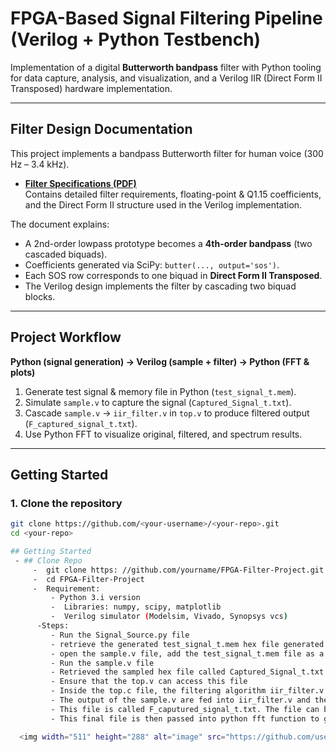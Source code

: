 # FPGA-Based Signal Filtering Pipeline (Verilog + Python Testbench)

Implementation of a digital **Butterworth bandpass** filter with Python tooling for data capture, analysis, and visualization, and a Verilog IIR (Direct Form II Transposed) hardware implementation.

---

## Filter Design Documentation

This project implements a bandpass Butterworth filter for human voice (300 Hz – 3.4 kHz).

- **[Filter Specifications (PDF)](docs/Filter_Specifications_Updated.pdf)**  
  Contains detailed filter requirements, floating-point & Q1.15 coefficients, and the Direct Form II structure used in the Verilog implementation.  

The document explains:
- A 2nd-order lowpass prototype becomes a **4th-order bandpass** (two cascaded biquads).
- Coefficients generated via SciPy: `butter(..., output='sos')`.
- Each SOS row corresponds to one biquad in **Direct Form II Transposed**.
- The Verilog design implements the filter by cascading two biquad blocks.

---

## Project Workflow

**Python (signal generation) → Verilog (sample + filter) → Python (FFT & plots)**

1. Generate test signal & memory file in Python (`test_signal_t.mem`).
2. Simulate `sample.v` to capture the signal (`Captured_Signal_t.txt`).
3. Cascade `sample.v` → `iir_filter.v` in `top.v` to produce filtered output (`F_captured_signal_t.txt`).
4. Use Python FFT to visualize original, filtered, and spectrum results.

---

## Getting Started

### 1. Clone the repository
```bash
git clone https://github.com/<your-username>/<your-repo>.git
cd <your-repo>

## Getting Started
 - ## Clone Repo
     -  git clone https: //github.com/yourname/FPGA-Filter-Project.git
     -  cd FPGA-Filter-Project
     -  Requirement:
         - Python 3.i version
         -  Libraries: numpy, scipy, matplotlib
         -  Verilog simulator (Modelsim, Vivado, Synopsys vcs)
      -Steps:
         - Run the Signal_Source.py file
         - retrieve the generated test_signal_t.mem hex file generated from converting the signal into hex file
         - open the sample.v file, add the test_signal_t.mem file as a memory initialization file
         - Run the sample.v file
         - Retrieved the sampled hex file called Captured_Signal_t.txt from the sim folder
         - Ensure that the top.v can access this file
         - Inside the top.c file, the filtering algorithm iir_filter.v along with the sample.v are instantiated.
         - The output of the sample.v are fed into iir_filter.v and then a final filtered hex file is generated.
         - This file is called F_caputured_signal_t.txt. The file can be found inside the sim folder of the Top folder.
         - This final file is then passed into python fft function to generate the output waveform for the filtered, original and frequency spectrum signals.

  <img width="511" height="288" alt="image" src="https://github.com/user-attachments/assets/a5b03349-d729-47cf-b409-0cfba2cce5db" />

